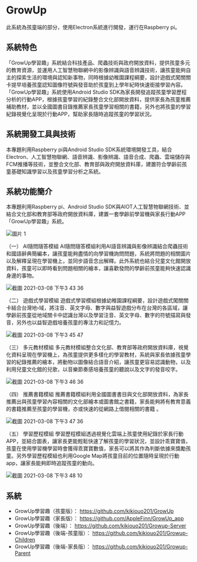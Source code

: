 # GrowUp

此系統為孩童端的部分，使用Electron系統進行開發，運行在Raspberry pi。

## 系統特色
「GrowUp學習趣」系統結合科技產品、爬蟲技術與政府開放資料，提供孩童多元的教育資源，並運用人工智慧物聯網中的影像辨識與語音辨識技術，讓孩童能夠自主的探索生活的環境與認知新事物，同時根據幼稚園課程綱要，設計遊戲式闖關關卡提早培養孩童認知圖像符號與發音助於孩童到上學年紀時快速銜接學習內容。「GrowUp學習趣」系統使用Android Studio SDK為家長開發追蹤孩童學習歷程分析的行動APP，根據孩童學習的紀錄整合文化部開放資料，提供家長為孩童推薦補助教材，並以全國圖書目錄推薦家長孩童學習相關的書籍，另外也將孩童的學習紀錄視覺化呈現於行動APP，幫助家長隨時追蹤孩童的學習狀況。

## 系統開發工具與技術
本專題利用Raspberry pi與Android Studio SDK系統環境開發工具，結合Electron、人工智慧物聯網、語音辨識、影像辨識、語音合成、爬蟲、雲端儲存與FCM推播等技術，並整合文化部、教育部與政府開放資料庫，建置符合學齡前孩童基礎知識學習以及孩童學習分析之系統。

## 系統功能簡介
本專題利用Raspberry pi、Android Studio SDK與AIOT人工智慧物聯網技術、並結合文化部和教育部等政府開放資料庫，建置一套學齡前學習機與家長行動APP「GrowUp學習趣」系統。

![圖片 1](https://user-images.githubusercontent.com/40735651/110289820-eee38c00-8024-11eb-9933-2715db1ae399.png)

（一）	AI隨問隨答模組
AI隨問隨答模組利用AI語音辨識與影像辨識結合爬蟲技術和國語辭典簡編本，讓孩童能夠盡情的向學習機詢問問題，系統將問題的相關圖片以及解釋呈現在學習機上，並同步語音念出解釋。此外系統也結合兒童文化館開放資料，孩童可以即時看到問題相關的繪本，讓喜歡發問的學齡前孩童能夠快速認識身邊的事物。

![截圖 2021-03-08 下午3 43 36](https://user-images.githubusercontent.com/40735651/110290418-babc9b00-8025-11eb-86ad-53613b3748c4.png)

（二）	遊戲式學習模組
遊戲式學習模組根據幼稚園課程綱要，設計遊戲式闖關關卡結合台灣地›域，將注音、英文字母、數字與益智遊戲分布在台灣的各區域，讓學齡前孩童從地域關卡中認識台灣以及學習注音、英文字母、數字的符號描寫與發音，另外也以益智遊戲培養孩童的專注力和記憶力。

![截圖 2021-03-08 下午3 45 47](https://user-images.githubusercontent.com/40735651/110290435-c14b1280-8025-11eb-89c8-3ca4f3df221a.png)

（三）	多元教材模組
多元教材模組整合文化部、教育部等政府開放資料庫，視覺化資料呈現在學習機上，為孩童提供更多樣化的學習教材，系統與家長依據孩童學習的紀錄推薦的繪本，將動物以圖像結合語音介紹，讓孩童更容易認識動物，以及利用兒童文化館的兒歌，以音樂節奏感培養孩童的聽說以及文字的發音咬字。

![截圖 2021-03-08 下午3 46 36](https://user-images.githubusercontent.com/40735651/110290465-c8722080-8025-11eb-8284-19580a073814.png)

（四）	推薦書籍模組
推薦書籍模組利用全國圖書書目與文化部開放資料，為家長推薦出與孩童學習內容相關的文化部繪本或圖書館之書籍，家長能夠將有教育意義的書籍推薦至孩童的學習機，亦或快速的從網路上借閱相關的書籍 。

![截圖 2021-03-08 下午3 47 36](https://user-images.githubusercontent.com/40735651/110290486-cf992e80-8025-11eb-8a8e-f70a708caf1f.png)

（五）	學習歷程模組
學習歷程模組透過視覺化雲端上孩童使用紀錄於家長行動APP，並結合圖表，讓家長更能輕鬆快速了解孩童的學習狀況，並設計乖寶寶值，孩童在使用學習機學習時會獲得乖寶寶數值，家長可以將其作為判斷依據來獎勵孩童。另外學習歷程模組也利用Google Map將孩童目前的位置隨時呈現於行動app，讓家長能夠即時追蹤孩童的動向。

![截圖 2021-03-08 下午3 48 10](https://user-images.githubusercontent.com/40735651/110290532-d7f16980-8025-11eb-9529-7c53d4d0dbaf.png)


## 系統
* GrowUp學習趣（孩童版）： https://github.com/kikiouo201/GrowUp
* GrowUp學習趣（家長版）： https://github.com/AppleFinn/GrowUp_app
* GrowUp學習趣（後端）： https://github.com/kikiouo201/Growup-Server
* GrowUp學習趣（後端-孩童版）： https://github.com/kikiouo201/Growup-Children
* GrowUp學習趣（後端-家長版）： https://github.com/kikiouo201/Growup-Parent
